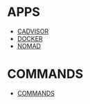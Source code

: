 # APPS
- [CADVISOR](./APPS/CADVISOR/README.md)
- [DOCKER](./APPS/DOCKER/README.md)
- [NOMAD](./APPS/NOMAD/README.md)

# COMMANDS
- [COMMANDS](./COMMANDS/README.md)
